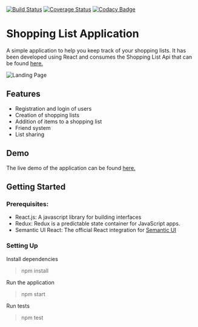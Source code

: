 [![Build Status](https://travis-ci.org/Arthur236/shopping-list-react.svg?branch=master)](https://travis-ci.org/Arthur236/shopping-list-react)   [![Coverage Status](https://coveralls.io/repos/github/Arthur236/shopping-list-react/badge.svg?branch=master)](https://coveralls.io/github/Arthur236/shopping-list-react?branch=master)   [![Codacy Badge](https://api.codacy.com/project/badge/Grade/25b1f1bea9c54f6a976eca199b8c822c)](https://www.codacy.com/app/Arthur236/shopping-list-react?utm_source=github.com&amp;utm_medium=referral&amp;utm_content=Arthur236/shopping-list-react&amp;utm_campaign=Badge_Grade)

# Shopping List Application

A simple application to help you keep track of your shopping lists. It has been developed using React and consumes the Shopping List Api that can be found [here.](https://shoppinglistapi4.docs.apiary.io)

![Landing Page](https://user-images.githubusercontent.com/31339738/34605404-8f727784-f21c-11e7-8b40-fea99cb0f011.png)

## Features

* Registration and login of users
* Creation of shopping lists
* Addition of items to a shopping list
* Friend system
* List sharing

## Demo

The live demo of the application can be found [here.](https://awesome-shoppinglist-react.herokuapp.com/)

## Getting Started

### Prerequisites:

* React.js: A javascript library for building interfaces
* Redux: Redux is a predictable state container for JavaScript apps.
* Semantic UI React: The official React integration for [Semantic UI](https://semantic-ui.com/)

### Setting Up


Install dependencies
>npm install

Run the application
>npm start

Run tests
>npm test

